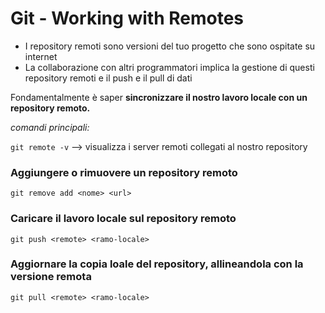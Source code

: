 # Git - Working with Remotes

  * I repository remoti sono versioni del tuo progetto che sono ospitate su internet
  * La collaborazione con altri programmatori implica la gestione di questi repository remoti e il push e il pull di dati

Fondamentalmente è saper **sincronizzare il nostro lavoro locale con un repository remoto.**

*comandi principali:*

`git remote -v` --> visualizza i server remoti collegati al nostro repository

### Aggiungere o rimuovere un repository remoto
`git remove add <nome> <url>`

### Caricare il lavoro locale sul repository remoto
`git push <remote> <ramo-locale>`

### Aggiornare la copia loale del repository, allineandola con la versione remota
`git pull <remote> <ramo-locale>`
